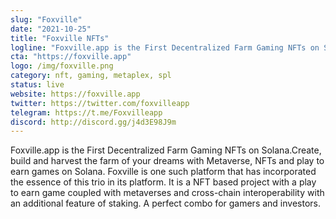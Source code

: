 ```yaml
---
slug: "Foxville"
date: "2021-10-25"
title: "Foxville NFTs"
logline: "Foxville.app is the First Decentralized Farm Gaming NFTs on Solana."
cta: "https://foxville.app"
logo: /img/foxville.png
category: nft, gaming, metaplex, spl
status: live
website: https://foxville.app
twitter: https://twitter.com/foxvilleapp
telegram: https://t.me/Foxvilleapp
discord: http://discord.gg/j4d3E98J9m
---
```


Foxville.app is the First Decentralized Farm Gaming NFTs on Solana.Create, build and harvest the farm of your dreams with Metaverse, NFTs and play to earn games on Solana. Foxville is one such platform that has incorporated the essence of this trio in its platform. It is a NFT based project with a play to earn game coupled with metaverses and cross-chain interoperability with an additional feature of staking. A perfect combo for gamers and investors.
